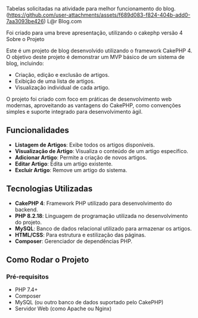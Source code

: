 Tabelas solicitadas na atividade para melhor funcionamento do blog. (https://github.com/user-attachments/assets/f689d083-f824-404b-add0-7aa3093be426)
L@r Blog.com 

Foi criado para uma breve apresentação, utilizando o cakephp versão 4
Sobre o Projeto

Este é um projeto de blog desenvolvido utilizando o framework CakePHP 4. O objetivo deste projeto é demonstrar um MVP básico de um sistema de blog, incluindo:

- Criação, edição e exclusão de artigos.
- Exibição de uma lista de artigos.
- Visualização individual de cada artigo.

O projeto foi criado com foco em práticas de desenvolvimento web modernas, aproveitando as vantagens do CakePHP, como convenções simples e suporte integrado para desenvolvimento ágil.

## Funcionalidades

- **Listagem de Artigos**: Exibe todos os artigos disponíveis.
- **Visualização de Artigo**: Visualiza o conteúdo de um artigo específico.
- **Adicionar Artigo**: Permite a criação de novos artigos.
- **Editar Artigo**: Edita um artigo existente.
- **Excluir Artigo**: Remove um artigo do sistema.

## Tecnologias Utilizadas

- **CakePHP 4**: Framework PHP utilizado para desenvolvimento do backend.
- **PHP 8.2.18**: Linguagem de programação utilizada no desenvolvimento do projeto.
- **MySQL**: Banco de dados relacional utilizado para armazenar os artigos.
- **HTML/CSS**: Para estrutura e estilização das páginas.
- **Composer**: Gerenciador de dependências PHP.

## Como Rodar o Projeto

### Pré-requisitos

- PHP 7.4+
- Composer
- MySQL (ou outro banco de dados suportado pelo CakePHP)
- Servidor Web (como Apache ou Nginx)

